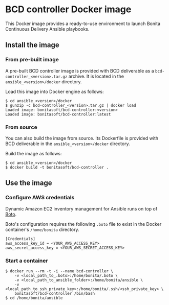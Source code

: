 # BCD controller Docker image

This Docker image provides a ready-to-use environment to launch Bonita Continuous Delivery Ansible playbooks.

## Install the image

### From pre-built image

A pre-built BCD controller image is provided with BCD deliverable as a `bcd-controller_<version>.tar.gz` archive. It is located in the `ansible_<version>/docker` directory.

Load this image into Docker engine as follows:
```
$ cd ansible_<version>/docker
$ gunzip -c bcd-controller_<version>.tar.gz | docker load
Loaded image: bonitasoft/bcd-controller:<version>
Loaded image: bonitasoft/bcd-controller:latest
```

### From source

You can also build the image from source. Its Dockerfile is provided with BCD deliverable in the `ansible_<version>/docker` directory.

Build the image as follows:
```
$ cd ansible_<version>/docker
$ docker build -t bonitasoft/bcd-controller .
```

## Use the image

### Configure AWS credentials

Dynamic Amazon EC2 inventory management for Ansible runs on top of [Boto](https://aws.amazon.com/sdk-for-python/).

Boto's configuration requires the following `.boto` file to exist in the Docker container's `/home/bonita` directory.

```
[Credentials]
aws_access_key_id = <YOUR_AWS_ACCESS_KEY>
aws_secret_access_key = <YOUR_AWS_SECRET_ACCESS_KEY>
```

### Start a container

```
$ docker run --rm -t -i --name bcd-controller \
    -v <local_path_to_.boto>:/home/bonita/.boto \
    -v <local_path_to_ansible_folder>:/home/bonita/ansible \
    -v <local_path_to_ssh_private_key>:/home/bonita/.ssh/<ssh_private_key> \
    bonitasoft/bcd-controller /bin/bash
$ cd /home/bonita/ansible
```
